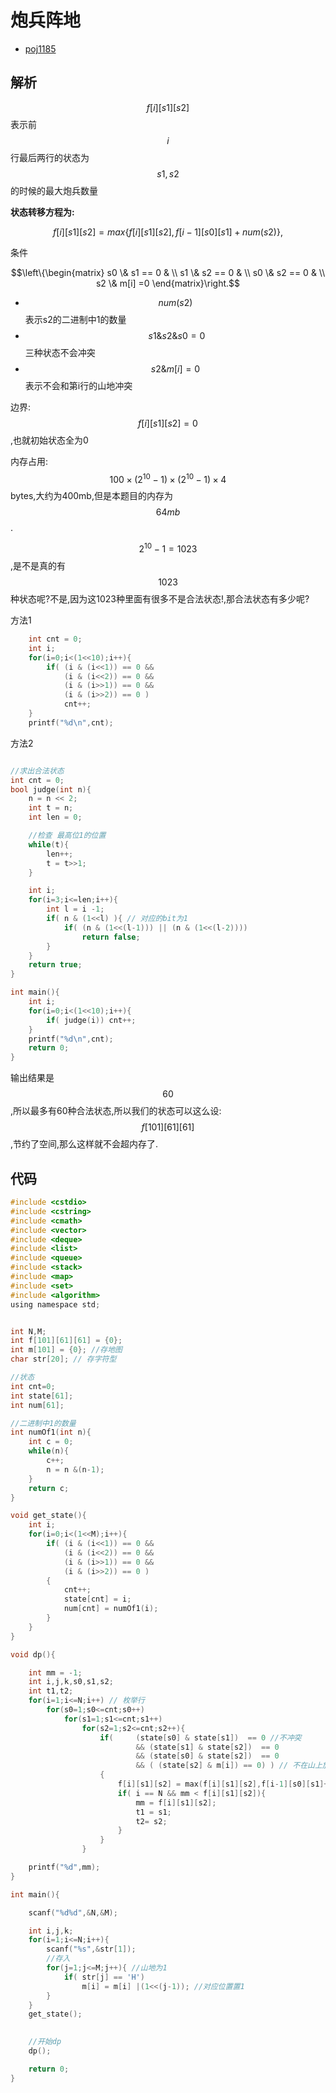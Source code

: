 # 炮兵阵地

 - [poj1185]()

## 解析

$$f[i][s1][s2]$$表示前$$i$$行最后两行的状态为$$s1,s2$$的时候的最大炮兵数量

**状态转移方程为:**

```math
f[i][s1][s2] = max\{f[i][s1][s2],f[i-1][s0][s1] + num(s2)\},
```

条件
```math
\left\{\begin{matrix}
s0 \& s1 == 0 & \\ 
s1 \& s2 == 0 & \\
s0 \& s2 == 0 & \\
s2 \& m[i] =0
\end{matrix}\right.
```

 - $$num(s2)$$ 表示s2的二进制中1的数量
 - $$\ s1 \& s2 \& s0 = 0$$ 三种状态不会冲突
 - $$s2 \& m[i] =0$$ 表示不会和第i行的山地冲突

边界:$$f[i][s1][s2] = 0$$,也就初始状态全为0

内存占用:$$100 \times (2^{10}-1) \times (2^{10}-1) \times 4$$bytes,大约为400mb,但是本题目的内存为$$64mb$$.

$$2^{10}-1 = 1023$$,是不是真的有$$1023$$种状态呢?不是,因为这1023种里面有很多不是合法状态!,那合法状态有多少呢?

方法1
```c
    int cnt = 0;
    int i;
    for(i=0;i<(1<<10);i++){
        if( (i & (i<<1)) == 0 &&
            (i & (i<<2)) == 0 &&
            (i & (i>>1)) == 0 &&
            (i & (i>>2)) == 0 )
            cnt++;
    }
    printf("%d\n",cnt);
```

方法2
```c

//求出合法状态
int cnt = 0;
bool judge(int n){
    n = n << 2;
    int t = n;
    int len = 0;

    //检查 最高位1的位置
    while(t){
        len++;
        t = t>>1;
    }

    int i;
    for(i=3;i<=len;i++){
        int l = i -1;
        if( n & (1<<l) ){ // 对应的bit为1
            if( (n & (1<<(l-1))) || (n & (1<<(l-2))))
                return false;
        }
    }
    return true;
}

int main(){
    int i;
    for(i=0;i<(1<<10);i++){
        if( judge(i)) cnt++;
    }
    printf("%d\n",cnt);
    return 0;
}
```

输出结果是$$60$$,所以最多有60种合法状态,所以我们的状态可以这么设:$$f[101][61][61]$$,节约了空间,那么这样就不会超内存了.


## 代码

```c
#include <cstdio>
#include <cstring>
#include <cmath>
#include <vector>
#include <deque>
#include <list>
#include <queue>
#include <stack>
#include <map>
#include <set>
#include <algorithm>
using namespace std;


int N,M;
int f[101][61][61] = {0};
int m[101] = {0}; //存地图
char str[20]; // 存字符型

//状态
int cnt=0;
int state[61];
int num[61];

//二进制中1的数量
int numOf1(int n){
    int c = 0;
    while(n){
        c++;
        n = n &(n-1);
    }
    return c;
}

void get_state(){
    int i;
    for(i=0;i<(1<<M);i++){
        if( (i & (i<<1)) == 0 &&
            (i & (i<<2)) == 0 &&
            (i & (i>>1)) == 0 &&
            (i & (i>>2)) == 0 )
        {
            cnt++;
            state[cnt] = i;
            num[cnt] = numOf1(i);
        }
    }
}

void dp(){

    int mm = -1;
    int i,j,k,s0,s1,s2;
    int t1,t2;
    for(i=1;i<=N;i++) // 枚举行
        for(s0=1;s0<=cnt;s0++)
            for(s1=1;s1<=cnt;s1++)
                for(s2=1;s2<=cnt;s2++){
                    if(     (state[s0] & state[s1])  == 0 //不冲突
                            && (state[s1] & state[s2])  == 0
                            && (state[s0] & state[s2])  == 0
                            && ( (state[s2] & m[i]) == 0) ) // 不在山上放
                    {
                        f[i][s1][s2] = max(f[i][s1][s2],f[i-1][s0][s1]+num[s2]);
                        if( i == N && mm < f[i][s1][s2]){
                            mm = f[i][s1][s2];
                            t1 = s1;
                            t2= s2;
                        }
                    }
                }

    printf("%d",mm);
}

int main(){

    scanf("%d%d",&N,&M);

    int i,j,k;
    for(i=1;i<=N;i++){
        scanf("%s",&str[1]);
        //存入
        for(j=1;j<=M;j++){ //山地为1
            if( str[j] == 'H')
                m[i] = m[i] |(1<<(j-1)); //对应位置置1
        }
    }
    get_state();
    

    //开始dp
    dp();

    return 0;
}
```
